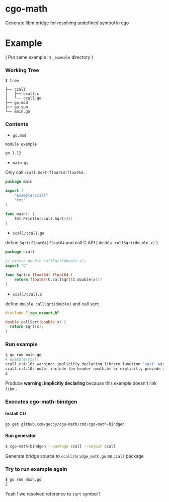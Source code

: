 # cgo-math
Generate libm bridge for resolving undefined symbol in cgo

# Example

( Put same example in `_example` directory )

### Working Tree

```
$ tree
.
├── ccall
│   ├── ccall.c
│   └── ccall.go
├── go.mod
├── go.sum
└── main.go
```

### Contents

- `go.mod`

```
module example

go 1.12
```

- `main.go`

Only call `ccall.Sqrt(float64)float64` .

```go
package main

import (
	"example/ccall"
	"fmt"
)

func main() {
	fmt.Println(ccall.Sqrt(4))
}
```

- `ccall/ccall.go`

define `Sqrt(float64)float64` and call C API ( `double callSqrt(double x)` )

```go
package ccall

// extern double callSqrt(double x);
import "C"

func Sqrt(x float64) float64 {
	return float64(C.callSqrt(C.double(x)))
}
```

- `ccall/ccall.c`

define `double callSqrt(double)` and call `sqrt`

```c
#include "_cgo_export.h"

double callSqrt(double x) {
  return sqrt(x);
}
```

### Run example

```bash
$ go run main.go
# example/ccall
ccall.c:4:10: warning: implicitly declaring library function 'sqrt' with type 'double (double)' [-Wimplicit-function-declaration]
ccall.c:4:10: note: include the header <math.h> or explicitly provide a declaration for 'sqrt'
2
```

Produce **warning: implicitly declaring** because this example doesn't link `libm` .

### Executes cgo-math-bindgen

#### Install CLI

```bash
go get github.com/goccy/cgo-math/cmd/cgo-math-bindgen
```

#### Run generator

```bash
$ cgo-math-bindgen --package ccall --output ccall
```

Generate bridge source to `ccall/bridge_math.go` as `ccall` package

### Try to run example again

```bash
$ go run main.go
2
```

Yeah ! we resolved reference to `sqrt` symbol !
